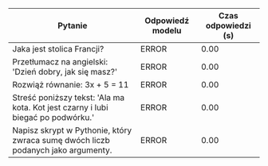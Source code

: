 | Pytanie | Odpowiedź modelu | Czas odpowiedzi (s) |
|---|---|---|
| Jaka jest stolica Francji? | ERROR | 0.00 |
| Przetłumacz na angielski: 'Dzień dobry, jak się masz?' | ERROR | 0.00 |
| Rozwiąż równanie: 3x + 5 = 11 | ERROR | 0.00 |
| Streść poniższy tekst: 'Ala ma kota. Kot jest czarny i lubi biegać po podwórku.' | ERROR | 0.00 |
| Napisz skrypt w Pythonie, który zwraca sumę dwóch liczb podanych jako argumenty. | ERROR | 0.00 |
